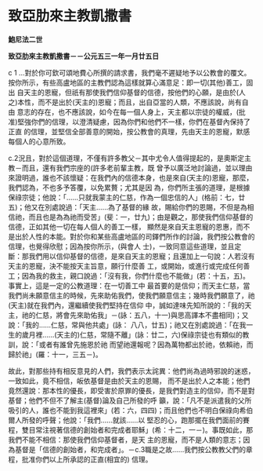 # 致亞肋來主教凱撒書


**鮑尼法二世**

**致亞肋來主教凱撒書－－公元五三一年一月廿五日**





c 1 
…對於你可欽可頌地費心所撰的請求書，我們毫不遲疑地予以公教會的覆文。按你所示，有些高盧地區的主教們認為這樣就算心滿意足：即一切(其他)善工，固出
自天主的恩寵，但祇有那使我們信仰基督的信德，按他們的心願，是由於(人之)本性，而不是出於(天主的)恩寵；而且，出自亞當的人類，不應該說，尚有自由
意志的存在，也不應該說，如今在每一個人身上，天主都以宗徒的權威，(批准)堅強你們的信理，以澄清疑慮，因為你們和他們不一樣，你們在基督內保持了正直
的信理，並堅信全部善意的開始，按公教會的真理，先由天主的恩寵，默感每個人的心意所致。

c.2況且，對於這個道理，不僅有許多教父－其中尤令人值得提起的，是奧斯定主教－而且，還有我們宗座的(許多老前輩主教，既
曾予以廣泛地討論過，並以理由來證明過，誰也不該懷疑：在我們內的信德本身，也是來自(天主的)恩寵，那麼，我們認為，不也多予答覆，以免累贅；尤其是因
為，你們所主張的道理，是根據保祿宗徒；他說：「……只就我蒙主的仁慈，作為一個忠信的人」(格前：七，廿五)；他又在別處說過：「天主……為了基督的緣
故，賜給你們的恩賜，不但是為相信祂，而且也是為為祂而受苦」(斐：一，廿九)；由是觀之，那使我們信仰基督的信德，正如其他一切在每人個人的善工一樣，
顯然是來自天主恩寵的恩惠，而不是出於人性的本能。對於你和某些高盧地區的司鐸們所作的討論，我們按公教會的信理，也覺得欣慰；因為按你所示，(與會人
士)，一致同意這些道理，並且定斷：那我們用以信仰基督的信德，是來自天主的恩寵；且還加上一句說：人若沒有天主的恩寵，決不能按天主旨意，願行什麼善
工，或開始，或進行或完成任何善工；因為我的救主，親口說過：「沒有我，你們什麼也不能做」(若：十五，五)。事實上，這是一定的公教道理：在一切善工中
最首要的是信仰；而天主仁慈，當我們尚未願意信主的時候，先來助佑我們，使我們願意信主；幾時我們願意了，祂(天主)就在我們內，還繼續使我們堅持在信仰
中，誠如達味先知所說的：「我的天主，祂的仁慈，將會先來助佑我」－(詠：五八，十一)與思高譯本不盡相同)；又說：「我的……仁慈，常與他共處」(詠：
八八，廿五)；祂又在別處說過：「在我一生的歲月裡……(天主的)仁慈，常隨不離」(詠：廿二，六)保祿宗徒也有類似的教訓，說：「或者有誰曾先施恩於祂
而望祂還報呢？因為萬物都出於祂，依賴祂，而歸於祂」(羅：十一，三五－)。

故此，對那些持有相反意見的人們，我們表示太詫異：他們尚為過時邪說的迷惑，一致如此，竟不相信，皈依基督是由於天主的恩賜，
而不是出於人之本能；他們竟然還說：那本性的優長，即受害於原罪的優長，是我們對造主的信仰，而不是對基督；他們不但不了解主(基督)論及自己所發的呼
籲，說：「凡不是派遣我的父所吸引的人，誰也不能到我這裡來」(若：六，四四)；而且他們也不明白保祿向希伯爾人所發的呼聲；他說：「我們……就該……以
堅忍的心，跑那擺在我們面前的賽程，雙目常注視著信德的創始者和完成者耶穌」(希：十二，一－)。事既如此，那我們不能不相信：那使我們信仰基督者，是天
主的恩寵，而不是人類的意志；因為基督是「信德的創始者，和完成者」。－c.3職是之故……我們按公教教父們的章程，批准你們以上所承認的正直(相宜的)
信理。

